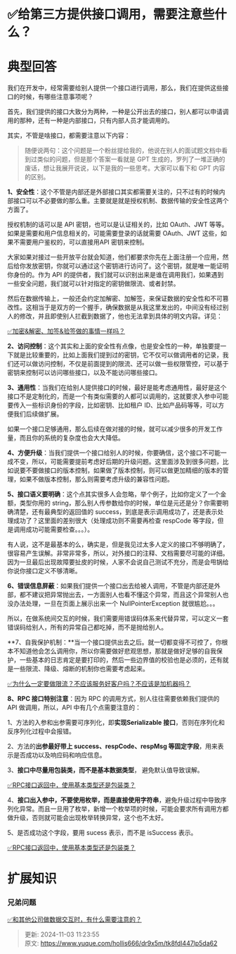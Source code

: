 # ✅给第三方提供接口调用，需要注意些什么？

# 典型回答


我们在开发中，经常需要给别人提供一个接口进行调用，那么，我们在提供这些接口的时候，有哪些注意事项呢？



首先，我们提供的接口大致分为两种，一种是公开出去的接口，别人都可以申请调用的那种，还有一种是内部接口，只有内部人员才能调用的。



其实，不管是啥接口，都需要注意以下内容：



> 随便说两句：这个问题是一个粉丝提给我的，他说在别人的面试题文档中看到过类似的问题，但是那个答案一看就是 GPT 生成的，罗列了一堆正确的废话，想让我展开说说，以下是我的一些思考。大家可以看下和 GPT 内容的区别。
>



**1、安全性**：这个不管是内部还是外部接口其实都需要关注的，只不过有的时候内部接口可以不必要做的那么重。主要就是就是授权机制、数据传输的安全性这两个方面了。



授权机制的话可以是 API 密钥，也可以是认证相关的，比如 OAuth、JWT 等等。如果是需要和用户信息相关的，可能需要登录的话就需要 OAuth、JWT 这些，如果不需要用户鉴权的，可以直接用API 密钥来控制。



大家如果对接过一些开放平台就会知道，他们都要求你先在上面注册一个应用，然后给你发放密钥，你就可以通过这个密钥进行访问了。这个密钥，就是唯一能证明你身份的。作为 API 的提供者，我们就可以识别出来是谁在调用我们，如果遇到一些安全问题，我们就可以针对指定的密钥做限流、或者封禁。



然后在数据传输上，一般还会约定加解密、加解签，来保证数据的安全性和不可篡改性。这相当于是双方的一个握手，确保数据是从我这里发出的，中间没有经过别人的修改，并且即使别人拦截到数据了，他也无法拿到具体的明文内容。详见：



[✅加密&解密、加签&验签做的事情一样吗？](https://www.yuque.com/hollis666/dr9x5m/oq72da9rrpyt34g8)



**2、访问控制**：这个其实和上面的安全性有点像，也是安全性的一种，单独要提一下就是比较重要的，比如上面我们提到过的密钥，它不仅可以做调用者的记录，我们还可以做访问控制，不仅是前面提到的限流、还可以做一些权限管控，可以基于密钥来控制可以访问哪些接口，以及不能访问哪些接口。



**3、通用性**：当我们在给别人提供接口的时候，最好是能考虑通用性，最好是这个接口不是定制化的，而是一个有类似需要的人都可以调用的，这就要求入参中可能要传入一些标识身份的字段，比如密钥、比如租户 ID、比如产品码等等，可以方便我们后续做扩展。



如果一个接口足够通用，那么后续在做对接的时候，就可以减少很多的开发工作量，而且你的系统的复杂度也会大大降低。



**4、方便升级**：当我们提供一个接口给别人的时候，你要确信，这个接口不可能一成不变，所以，可能需要提前考虑好后期的升级问题。这里面涉及到很多问题，比如说要不要做接口的版本控制，如果做了版本控制，则可以做更加精细的版本的管理，如果不做版本控制，那么则需要考虑升级的兼容性问题。



**5、接口语义要明确**：这个点其实很多人会忽略，举个例子，比如你定义了一个金额，类型你用的 string，那么别人传参数给你的时候，单位是元还是分？你需要明确清楚，还有最典型的返回值的 success，到底是表示调用成功了，还是表示处理成功了？这里面的差别很大（处理成功则不需要再检查 respCode 等字段，但是调用成功可能需要检查。。。）。



有人说，这不是最基本的么，确实是，但是我见过太多人定义的接口不够明确了，很容易产生误解。非常非常多，所以，对外接口的注释、文档需要尽可能的详细。因为一旦最后出现故障要扯皮的时候，人家不会说自己测试不充分，而是会甩锅给你说你接口定义不够清晰。



**6、错误信息屏蔽**：如果我们提供一个接口出去给被人调用，不管是内部还是外部，都不建议把异常抛出去，一方面别人也看不懂这个异常，而且这个异常别人也没办法处理，一旦在页面上展示出来一个 NullPointerException 就很尴尬。。。



所以，在做系统间交互的时候，我们需要用错误码体系来代替异常，可以定义一套错误码给别人，所有的异常自己都吃掉，而不是抛给别人。



**7、自我保护机制：**当一个接口提供出去之后。就一切都变得不可控了，你根本不知道他会怎么调用你，所以你需要做好悲观思想，那就是做好足够的自我保护，一些基本的日志肯定是要打印的，然后一些边界值的校验也是必须的，还有就是一些限流、降级、熔断的机制你也需要考虑起来。



[✅为什么一定要做限流？不应该服务好客户吗？不应该是加机器吗？](https://www.yuque.com/hollis666/dr9x5m/pfgbuemozdgl0m93)



**8、RPC 接口特别注意**：因为 RPC 的调用方式，别人往往需要依赖我们提供的API 做调用，所以，API 中有几个点需要注意的：



1、方法的入参和出参需要可序列化，即**实现Serializable 接口**，否则在序列化和反序列化过程中会报错。

2、方法的**出参最好带上 success、respCode、respMsg 等固定字段**，用来表示是否成功以及响应码和响应信息。

3、**接口中尽量用包装类，而不是基本数据类型**， 避免默认值导致误解。



[✅RPC接口返回中，使用基本类型还是包装类？](https://www.yuque.com/hollis666/dr9x5m/hqm4f0)



4、**接口出入参中，不要使用枚举，而是直接使用字符串**，避免升级过程中导致序列化异常。而且一旦用了枚举，新增一个枚举项的时候，可能会要求所有调用方都做升级，否则就可能会出现枚举转换异常，这个也不太好。



5、是否成功这个字段，要用 sucess 表示，而不是 isSuccess 表示。



[✅RPC接口返回中，使用基本类型还是包装类？](https://www.yuque.com/hollis666/dr9x5m/hqm4f0#JD3iV)





# 扩展知识


### 兄弟问题


[✅和其他公司做数据交互时，有什么需要注意的？](https://www.yuque.com/hollis666/dr9x5m/kvcbk5lotrqc8yi8)



> 更新: 2024-11-03 11:23:55  
> 原文: <https://www.yuque.com/hollis666/dr9x5m/tk8fdl447lp5da62>
